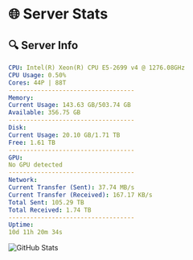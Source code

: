 # 🌐 Server Stats
## 🔍 Server Info
```yaml
CPU: Intel(R) Xeon(R) CPU E5-2699 v4 @ 1276.08GHz
CPU Usage: 0.50%
Cores: 44P | 88T
-----------------------------------
Memory:
Current Usage: 143.63 GB/503.74 GB
Available: 356.75 GB
-----------------------------------
Disk:
Current Usage: 20.10 GB/1.71 TB
Free: 1.61 TB
-----------------------------------
GPU:
No GPU detected
-----------------------------------
Network:
Current Transfer (Sent): 37.74 MB/s
Current Transfer (Received): 167.17 KB/s
Total Sent: 105.29 TB
Total Received: 1.74 TB
-----------------------------------
Uptime:
10d 11h 20m 34s
```
![GitHub Stats](https://img.shields.io/badge/Updated-2025-02-18_10:03:52-blue)